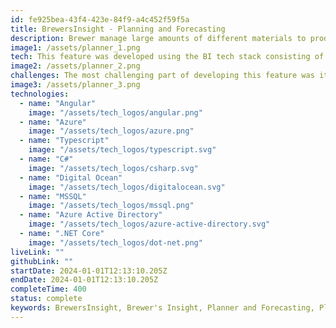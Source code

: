 ```yaml
---
id: fe925bea-43f4-423e-84f9-a4c452f59f5a
title: BrewersInsight - Planning and Forecasting
description: Brewer manage large amounts of different materials to produce beer which can become a burdensome task to manage. For instance, a brewer could order too much or too little materials during their production phase resulting in wasted time and resources. Planning & Forecasting is a software feature I developed, while working with WarrierTech, to help brewers manage these materials according to a production plan. The solution is facilitated through two views including a gantt chart for planning brews and a forecasting table to see upcoming materials shortages.
image1: /assets/planner_1.png
tech: This feature was developed using the BI tech stack consisting of the Angular framework, Azure Functions, CosmosDB and MSSQL.
image2: /assets/planner_2.png
challenges: The most challenging part of developing this feature was its integration with the current *brew run system*. Brew runs are composed from of a series of CosmosDB Documents. Namely, the core brew run details, turn details, fermentation details, conditioning details and packaging details. All together they represent the data of one full beer production. Normally, these details were created dynamically through the process of completing a brew run. With the integration of the planner, these details were pre-populated. This resulted in a series of cascading refactors because the original system was not originally designed with that in mind. This taught me a lot about the system but also a hard lesson in systems integration.
image3: /assets/planner_3.png
technologies:
  - name: "Angular"
    image: "/assets/tech_logos/angular.png"
  - name: "Azure"
    image: "/assets/tech_logos/azure.png"
  - name: "Typescript"
    image: "/assets/tech_logos/typescript.svg"
  - name: "C#"
    image: "/assets/tech_logos/csharp.svg"
  - name: "Digital Ocean"
    image: "/assets/tech_logos/digitalocean.svg"
  - name: "MSSQL"
    image: "/assets/tech_logos/mssql.png"
  - name: "Azure Active Directory"
    image: "/assets/tech_logos/azure-active-directory.svg"
  - name: ".NET Core"
    image: "/assets/tech_logos/dot-net.png"
liveLink: ""
githubLink: ""
startDate: 2024-01-01T12:13:10.205Z
endDate: 2024-01-01T12:13:10.205Z
completeTime: 400
status: complete
keywords: BrewersInsight, Brewer's Insight, Planner and Forecasting, Planner, Forecasting
---
```

